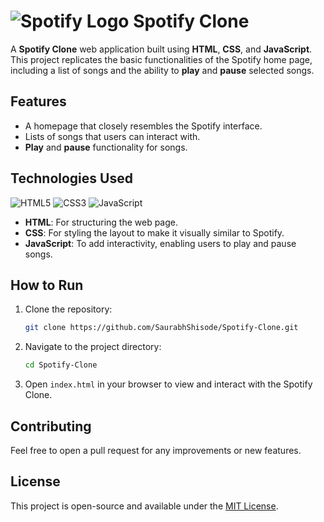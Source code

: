 # ![Spotify Logo](https://upload.wikimedia.org/wikipedia/commons/1/19/Spotify_logo_without_text.svg) Spotify Clone


A **Spotify Clone** web application built using **HTML**, **CSS**, and **JavaScript**. This project replicates the basic functionalities of the Spotify home page, including a list of songs and the ability to **play** and **pause** selected songs.

## Features
- A homepage that closely resembles the Spotify interface.
- Lists of songs that users can interact with.
- **Play** and **pause** functionality for songs.

## Technologies Used
![HTML5](https://img.shields.io/badge/HTML5-E34F26?style=for-the-badge&logo=html5&logoColor=white)
![CSS3](https://img.shields.io/badge/CSS3-1572B6?style=for-the-badge&logo=css3&logoColor=white)
![JavaScript](https://img.shields.io/badge/JavaScript-F7DF1E?style=for-the-badge&logo=javascript&logoColor=black)

- **HTML**: For structuring the web page.
- **CSS**: For styling the layout to make it visually similar to Spotify.
- **JavaScript**: To add interactivity, enabling users to play and pause songs.

## How to Run
1. Clone the repository:
   ```bash
   git clone https://github.com/SaurabhShisode/Spotify-Clone.git
2. Navigate to the project directory:

    ```bash
    cd Spotify-Clone
    ```

3. Open `index.html` in your browser to view and interact with the Spotify Clone.

## Contributing

Feel free to open a pull request for any improvements or new features.

## License

This project is open-source and available under the [MIT License](./LICENSE).


